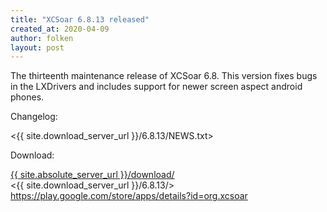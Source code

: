 ```yaml
---
title: "XCSoar 6.8.13 released"
created_at: 2020-04-09
author: folken
layout: post
---
```


The thirteenth maintenance release of XCSoar 6.8. This version fixes bugs in the LXDrivers
and includes support for newer screen aspect android phones.


Changelog:

  <{{ site.download_server_url }}/6.8.13/NEWS.txt>

Download:

 [{{ site.absolute_server_url }}/download/](/download/)  
 <{{ site.download_server_url }}/6.8.13/>  
 <https://play.google.com/store/apps/details?id=org.xcsoar>
